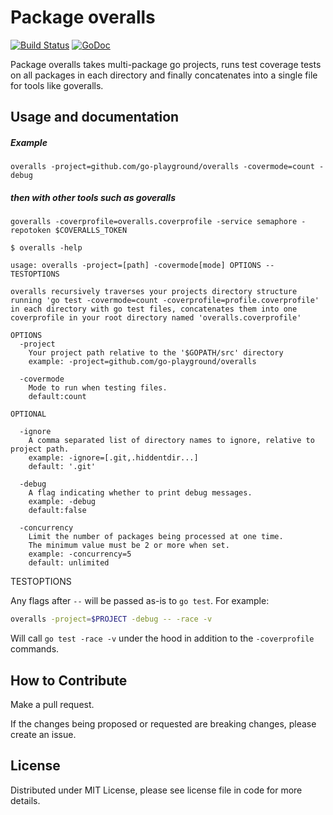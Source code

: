 Package overalls
================

[![Build Status](https://travis-ci.org/go-playground/overalls.svg?branch=master)](https://travis-ci.org/go-playground/overalls)
[![GoDoc](https://godoc.org/github.com/go-playground/overalls?status.svg)](https://godoc.org/github.com/go-playground/overalls)

Package overalls takes multi-package go projects, runs test coverage tests on all packages in each directory and finally concatenates into a single file for tools like goveralls.

Usage and documentation
------
##### Example
	overalls -project=github.com/go-playground/overalls -covermode=count -debug

##### then with other tools such as goveralls
	goveralls -coverprofile=overalls.coverprofile -service semaphore -repotoken $COVERALLS_TOKEN

```shell
$ overalls -help

usage: overalls -project=[path] -covermode[mode] OPTIONS -- TESTOPTIONS

overalls recursively traverses your projects directory structure
running 'go test -covermode=count -coverprofile=profile.coverprofile'
in each directory with go test files, concatenates them into one
coverprofile in your root directory named 'overalls.coverprofile'

OPTIONS
  -project
	Your project path relative to the '$GOPATH/src' directory
	example: -project=github.com/go-playground/overalls

  -covermode
    Mode to run when testing files.
    default:count

OPTIONAL

  -ignore
    A comma separated list of directory names to ignore, relative to project path.
    example: -ignore=[.git,.hiddentdir...]
    default: '.git'

  -debug
    A flag indicating whether to print debug messages.
    example: -debug
    default:false

  -concurrency
    Limit the number of packages being processed at one time.
    The minimum value must be 2 or more when set.
    example: -concurrency=5
    default: unlimited
```

TESTOPTIONS

  Any flags after `--` will be passed as-is to `go test`.
  For example:

```bash
overalls -project=$PROJECT -debug -- -race -v
```

Will call `go test -race -v` under the hood in addition to the `-coverprofile`
commands.

How to Contribute
------

Make a pull request.

If the changes being proposed or requested are breaking changes, please create an issue.

License
------
Distributed under MIT License, please see license file in code for more details.
